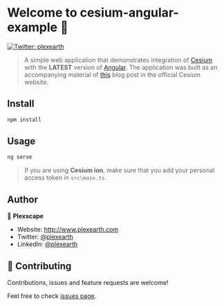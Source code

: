 # Welcome to cesium-angular-example 👋
[![Twitter: plexearth](https://img.shields.io/twitter/follow/plexearth.svg?style=social)](https://twitter.com/plexearth)

> A simple web application that demonstrates integration of [Cesium](https://cesium.com/) with the **LATEST** version of [Angular](https://angular.io/). The application was built as an accompanying material of [this](https://cesium.com/blog/2018/03/12/cesium-and-angular/) blog post in the official Cesium website.

## Install

```sh
npm install
```

## Usage

```sh
ng serve
```

> If you are using **Cesium ion**, make sure that you add your personal access token in `src\main.ts`.

## Author

👤 **Plexscape**

* Website: http://www.plexearth.com
* Twitter: [@plexearth](https://twitter.com/plexearth)
* LinkedIn: [@plexearth](https://linkedin.com/company/plexearth)

## 🤝 Contributing

Contributions, issues and feature requests are welcome!

Feel free to check [issues page](https://github.com/Developer-Plexscape/cesium-angular-example/issues).
